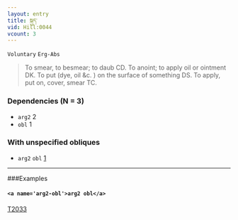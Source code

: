 ```yaml
---
layout: entry
title: སྐུད་
vid: Hill:0044
vcount: 3
---
```

`Voluntary` `Erg-Abs`
> To smear, to besmear; to daub CD\.
To anoint; to apply oil or ointment DK\.
To put (dye, oil &c\.
) on the surface of something DS\.
 To apply, put on, cover, smear TC\.

### Dependencies (N = 3)
* `arg2` 2
* `obl` 1


### With unspecified obliques
* `arg2` `obl` [1](#arg2-obl)

---

###Examples




#### `<a name='arg2-obl'>arg2 obl</a>`

<a target='blank' href='http://tibetanverbs.soas.ac.uk/~badw/#/mdzangs_blun/131b?focus=T2033'>T2033</a>
